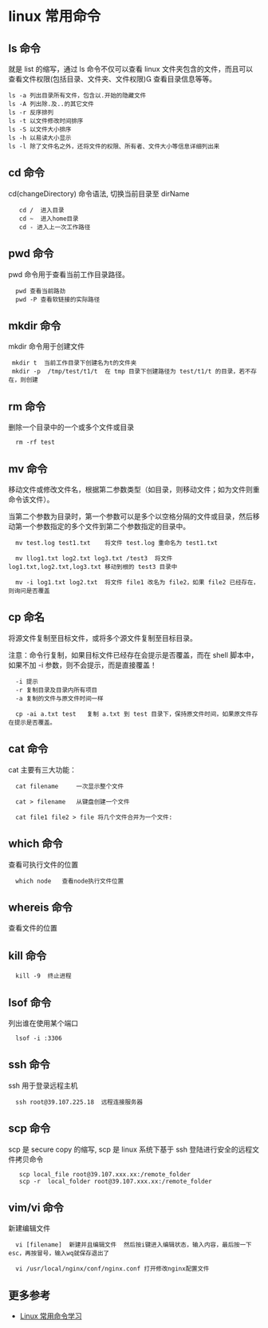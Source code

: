 # linux 常用命令

## ls 命令

就是 list 的缩写，通过 ls 命令不仅可以查看 linux 文件夹包含的文件，而且可以查看文件权限(包括目录、文件夹、文件权限) 查看目录信息等等。

```
ls -a 列出目录所有文件，包含以.开始的隐藏文件
ls -A 列出除.及..的其它文件
ls -r 反序排列
ls -t 以文件修改时间排序
ls -S 以文件大小排序
ls -h 以易读大小显示
ls -l 除了文件名之外，还将文件的权限、所有者、文件大小等信息详细列出来
```

## cd 命令

cd(changeDirectory) 命令语法, 切换当前目录至 dirName

```
   cd /  进入目录
   cd ~  进入home目录
   cd - 进入上一次工作路径
```

## pwd 命令

pwd 命令用于查看当前工作目录路径。

```
  pwd 查看当前路劲
  pwd -P 查看软链接的实际路径
```

## mkdir 命令

mkdir 命令用于创建文件

```
 mkdir t  当前工作目录下创建名为t的文件夹
 mkdir -p  /tmp/test/t1/t  在 tmp 目录下创建路径为 test/t1/t 的目录，若不存在，则创建
```

## rm 命令

删除一个目录中的一个或多个文件或目录

```
  rm -rf test
```

## mv 命令

移动文件或修改文件名，根据第二参数类型（如目录，则移动文件；如为文件则重命令该文件）。

当第二个参数为目录时，第一个参数可以是多个以空格分隔的文件或目录，然后移动第一个参数指定的多个文件到第二个参数指定的目录中。

```
  mv test.log test1.txt    将文件 test.log 重命名为 test1.txt

  mv llog1.txt log2.txt log3.txt /test3  将文件 log1.txt,log2.txt,log3.txt 移动到根的 test3 目录中

  mv -i log1.txt log2.txt  将文件 file1 改名为 file2，如果 file2 已经存在，则询问是否覆盖

```

## cp 命名

将源文件复制至目标文件，或将多个源文件复制至目标目录。

注意：命令行复制，如果目标文件已经存在会提示是否覆盖，而在 shell 脚本中，如果不加 -i 参数，则不会提示，而是直接覆盖！

```
  -i 提示
  -r 复制目录及目录内所有项目
  -a 复制的文件与原文件时间一样

  cp -ai a.txt test   复制 a.txt 到 test 目录下，保持原文件时间，如果原文件存在提示是否覆盖。

```

## cat 命令

cat 主要有三大功能：

```
  cat filename     一次显示整个文件

  cat > filename   从键盘创建一个文件

  cat file1 file2 > file 将几个文件合并为一个文件:

```

## which 命令

查看可执行文件的位置

```
  which node   查看node执行文件位置
```

## whereis 命令

查看文件的位置

## kill 命令

```
  kill -9  终止进程
```

## lsof 命令

列出谁在使用某个端口

```
  lsof -i :3306
```

## ssh 命令

ssh 用于登录远程主机

```
  ssh root@39.107.225.18  远程连接服务器
```

## scp 命令

scp 是 secure copy 的缩写, scp 是 linux 系统下基于 ssh 登陆进行安全的远程文件拷贝命令

```
   scp local_file root@39.107.xxx.xx:/remote_folder
   scp -r  local_folder root@39.107.xxx.xx:/remote_folder
```

## vim/vi 命令

新建编辑文件

```
  vi [filename]  新建并且编辑文件  然后按i键进入编辑状态，输入内容，最后按一下esc，再按冒号，输入wq就保存退出了

  vi /usr/local/nginx/conf/nginx.conf 打开修改nginx配置文件

```

## 更多参考

- [Linux 常用命令学习](https://www.runoob.com/w3cnote/linux-common-command-2.html)
